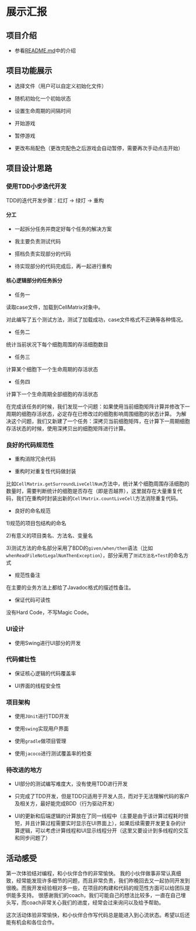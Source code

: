 # 展示汇报

## 项目介绍

* 参看[README.md](https://github.com/zhangwanyue/ThoughtWorksPairProgramming/blob/master/README.md)中的介绍

## 项目功能展示

* 选择文件（用户可以自定义初始化文件）

* 随机初始化一个初始状态

* 设置生命周期的间隔时间

* 开始游戏

* 暂停游戏

* 更改布局配色（更改完配色之后游戏会自动暂停，需要再次手动点击开始）

## 项目设计思路

### 使用TDD小步迭代开发

TDD的迭代开发步骤：红灯 -> 绿灯 -> 重构

#### 分工

* 一起拆分任务并商定好每个任务的解决方案

* 我主要负责测试代码

* 搭档负责实现部分的代码

* 待实现部分的代码完成后，再一起进行重构

#### 核心逻辑部分的任务拆分

* 任务一

读取case文件，加载到CellMatrix对象中。

对此编写了五个测试方法，测试了加载成功，case文件格式不正确等各种情况。

* 任务二

统计当前状况下每个细胞周围的存活细胞数目

* 任务三

计算某个细胞下一个生命周期的存活状态

* 任务四

计算下一个生命周期全部细胞的存活状态

在完成该任务的时候，我们发现一个问题：如果使用当前细胞矩阵计算并修改下一周期的细胞存活状态，必定存在已修改过的细胞影响周围细胞的状态计算。
为解决这个问题，我们又新建了一个任务：深拷贝当前细胞矩阵，在计算下一周期细胞存活状态的时候，使用深拷贝出的细胞矩阵进行计算。

### 良好的代码规范性

* 重构消除冗余代码

* 重构时对重复性代码做封装

比如`CellMatrix.getSurroundLiveCellNum`方法中，统计某个细胞周围存活细胞的数量时，需要判断统计的细胞是否存在（即是否越界），这里就存在大量重复代码，我们在重构时封装出新的`CellMatrix.countLiveCell`方法消除重复代码。

* 良好的命名规范

1)规范的项目包结构的命名

2)有意义的项目类名、方法名、变量名

3)测试方法的命名部分采用了BDD的`given/when/then`语法（比如`whenReadFileNotLegalNumThenException`），部分采用了`测试方法名+Test`的命名方式

* 规范性备注

在主要的业务方法上都给了Javadoc格式的描述性备注。

* 保证代码可读性

没有Hard Code，不写Magic Code。

### UI设计

* 使用Swing进行UI部分的开发

### 代码健壮性

* 保证核心逻辑的代码覆盖率

* UI界面的线程安全性

### 项目架构

* 使用`JUnit`进行TDD开发

* 使用`swing`实现用户界面

* 使用`gradle`做项目管理

* 使用`jacoco`进行测试覆盖率的检查

### 待改进的地方

* UI部分的测试编写难度大，没有使用TDD进行开发

* 只完成了TDD开发，但是TDD只适用于开发人员，而对于无法理解代码的客户及相关方，最好能完成BDD（行为驱动开发）

* UI的更新和后端逻辑的计算放在了同一线程中（主要是由于该计算过程耗时很短，并且计算过程需要实时显示在UI界面上），如果后续需要开发更复杂的计算逻辑，可以考虑计算线程和UI显示线程分开（这里又要设计到多线程的交互和同步问题了）

## 活动感受

第一次体验结对编程，和小伙伴合作的非常愉快。
我的小伙伴做事非常认真细致，经常能发现许多细节的问题，而且非常负责，我们昨晚回去又一起协同开发到很晚。而我开发经验相对多一些，在项目的构建和代码的规范性方面可以给团队提供能多支持。
很感谢我们的coach，我们可能自己的想法比较多，一直在自己埋头写，而coach非常关心我们的进度，经常会过来询问以及给予帮助。

这次活动体验非常愉快，和小伙伴合作写代码总是能进入到心流状态。希望以后还能有机会和各位合作。